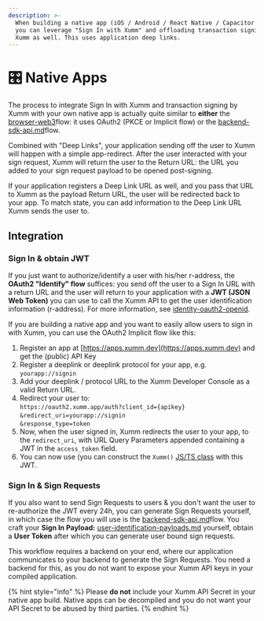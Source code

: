 ```yaml
---
description: >-
  When building a native app (iOS / Android / React Native / Capacitor / ...)
  you can leverage "Sign In with Xumm" and offloading transaction signing to
  Xumm as well. This uses application deep links.
---
```


# 🎛 Native Apps

The process to integrate Sign In with Xumm and transaction signing by Xumm with your own native app is actually quite similar to **either** the [browser-web3](browser-web3/ "mention")flow: it uses OAuth2 (PKCE or Implicit flow) or the [backend-sdk-api.md](backend-sdk-api.md "mention")flow.

Combined with "Deep Links", your application sending off the user to Xumm will happen with a simple app-redirect. After the user interacted with your sign request, Xumm will return the user to the Return URL: the URL you added to your sign request payload to be opened post-signing.

If your application registers a Deep Link URL as well, and you pass that URL to Xumm as the payload Return URL, the user will be redirected back to your app. To match state, you can add information to the Deep Link URL Xumm sends the user to.

## Integration

### Sign In & obtain JWT

If you just want to authorize/identify a user with his/her r-address, the **OAuth2 "Identify" flow** suffices: you send off the user to a Sign In URL with a return URL and the user will return to your application with a **JWT (JSON Web Token)** you can use to call the Xumm API to get the user identification information (r-address). For more information, see [identity-oauth2-openid](identity-oauth2-openid/ "mention").

If you are building a native app and you want to easily allow users to sign in with Xumm, you can use the OAuth2 Implicit flow like this:

1. Register an app at [https://apps.xumm.dev](https://apps.xumm.dev) and get the (public) API Key
2. Register a deeplink or deeplink protocol for your app, e.g. `yourapp://signin`
3. Add your deeplink / protocol URL to the Xumm Developer Console as a valid Return URL.
4. Redirect your user to:\
   `https://oauth2.xumm.app/auth?client_id={apikey}`\
   &#x20; `&redirect_uri=yourapp://signin` \
   &#x20; `&response_type=token`
5. Now, when the user signed in, Xumm redirects the user to your app, to the `redirect_uri`, with URL Query Parameters appended containing a JWT in the `access_token` field.
6. You can now use (you can construct the `Xumm()` [JS/TS class](https://www.npmjs.com/package/xumm) with this JWT.

### Sign In & Sign Requests

If you also want to send Sign Requests to users & you don't want the user to re-authorize the JWT every 24h, you can generate Sign Requests yourself, in which case the flow you will use is the [backend-sdk-api.md](backend-sdk-api.md "mention")flow. You craft your **Sign In Payload:** [user-identification-payloads.md](backend-sdk-api/user-identification-payloads.md "mention") yourself, obtain a **User Token** after which you can generate user bound sign requests.

This workflow requires a backend on your end, where our application communicates to your backend to generate the Sign Requests. You need a backend for this, as you do not want to expose your Xumm API keys in your compiled application.

{% hint style="info" %}
Please **do not** include your Xumm API Secret in your native app build. Native apps can be decompiled and you do not want your API Secret to be abused by third parties.
{% endhint %}
